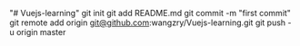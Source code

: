 "# Vuejs-learning"  git init git add README.md git commit -m "first commit" git remote add origin git@github.com:wangzry/Vuejs-learning.git git push -u origin master
